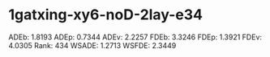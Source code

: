# 1gatxing-xy6-noD-2lay-e34

ADEb: 1.8193
ADEp: 0.7344
ADEv: 2.2257
FDEb: 3.3246
FDEp: 1.3921
FDEv: 4.0305
Rank: 434
WSADE: 1.2713
WSFDE: 2.3449